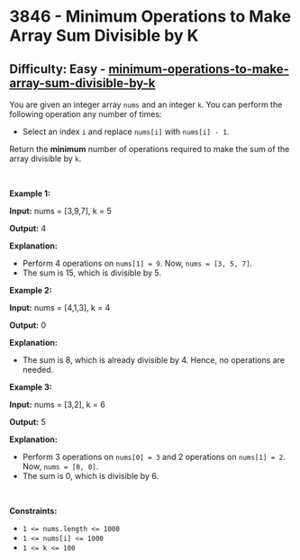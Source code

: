 <h1>3846 - Minimum Operations to Make Array Sum Divisible by K</h1><h2>Difficulty: Easy - <a href="https://leetcode.com/problems/minimum-operations-to-make-array-sum-divisible-by-k/">minimum-operations-to-make-array-sum-divisible-by-k</a></h2><p>You are given an integer array <code>nums</code> and an integer <code>k</code>. You can perform the following operation any number of times:</p>

<ul>
	<li>Select an index <code>i</code> and replace <code>nums[i]</code> with <code>nums[i] - 1</code>.</li>
</ul>

<p>Return the <strong>minimum</strong> number of operations required to make the sum of the array divisible by <code>k</code>.</p>

<p>&nbsp;</p>
<p><strong class="example">Example 1:</strong></p>

<div class="example-block">
<p><strong>Input:</strong> <span class="example-io">nums = [3,9,7], k = 5</span></p>

<p><strong>Output:</strong> <span class="example-io">4</span></p>

<p><strong>Explanation:</strong></p>

<ul>
	<li>Perform 4 operations on <code>nums[1] = 9</code>. Now, <code>nums = [3, 5, 7]</code>.</li>
	<li>The sum is 15, which is divisible by 5.</li>
</ul>
</div>

<p><strong class="example">Example 2:</strong></p>

<div class="example-block">
<p><strong>Input:</strong> <span class="example-io">nums = [4,1,3], k = 4</span></p>

<p><strong>Output:</strong> <span class="example-io">0</span></p>

<p><strong>Explanation:</strong></p>

<ul>
	<li>The sum is 8, which is already divisible by 4. Hence, no operations are needed.</li>
</ul>
</div>

<p><strong class="example">Example 3:</strong></p>

<div class="example-block">
<p><strong>Input:</strong> <span class="example-io">nums = [3,2], k = 6</span></p>

<p><strong>Output:</strong> <span class="example-io">5</span></p>

<p><strong>Explanation:</strong></p>

<ul>
	<li>Perform 3 operations on <code>nums[0] = 3</code> and 2 operations on <code>nums[1] = 2</code>. Now, <code>nums = [0, 0]</code>.</li>
	<li>The sum is 0, which is divisible by 6.</li>
</ul>
</div>

<p>&nbsp;</p>
<p><strong>Constraints:</strong></p>

<ul>
	<li><code>1 &lt;= nums.length &lt;= 1000</code></li>
	<li><code>1 &lt;= nums[i] &lt;= 1000</code></li>
	<li><code>1 &lt;= k &lt;= 100</code></li>
</ul>
